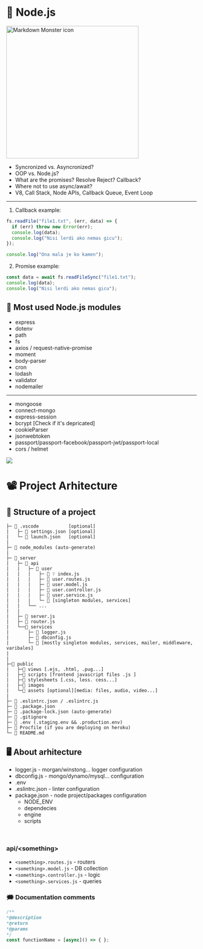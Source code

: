 # 🍏 Node.js

<img src="https://upload.wikimedia.org/wikipedia/commons/thumb/d/d9/Node.js_logo.svg/1280px-Node.js_logo.svg.png"
     alt="Markdown Monster icon"
     style="align-item:center; width: 350px; maring-bottom:25px; "/>

- Syncronized vs. Asyncronized?
- OOP vs. Node.js?
- What are the promises? Resolve Reject? Callback?
- Where not to use async/await?
- V8, Call Stack, Node APIs, Callback Queue, Event Loop

---

1. Callback example:

```javascript
fs.readFile("file1.txt", (err, data) => {
  if (err) throw new Error(err);
  console.log(data);
  console.log("Nisi lerdi ako nemas gicu");
});

console.log("Ona mala je ko kamen");
```

2. Promise example:

```javascript
const data = await fs.readFileSync("file1.txt");
console.log(data);
console.log("Nisi lerdi ako nemas gicu");
```

## 📔 Most used Node.js modules

- express
- dotenv
- path
- fs
- axios / request-native-promise
- moment
- body-parser
- cron
- lodash
- validator
- nodemailer

---

- mongoose
- connect-mongo
- express-session
- bcrypt [Check if it's depricated]
- cookieParser
- jsonwebtoken
- passport/passport-facebook/passport-jwt/passport-local
- cors / helmet

![](https://i.imgur.com/j3b2eyl.png)

# 📽 Project Arhitecture

## 🌲 Structure of a project

```
├─ 📁 .vscode           [optional]
|   ├─ 📜 settings.json [optional]
|   └─ 📜 launch.json   [optional]
|
├─ 📁 node_modules (auto-generate)
|
├─ 📁 server
|   ├─ 📁 api
|   |   ├─ 📁 user
|   |   |   ├─ 📜 ❔ index.js
|   |   |   ├─ 📜 user.routes.js
|   |   |   ├─ 📜 user.model.js
|   |   |   ├─ 📜 user.controller.js
|   |   |   ├─ 📜 user.service.js
|   |   |   └─ 📜 [singleton modules, services]
|   |   └── ...
|   |
|   ├─ 📜 server.js
|   ├─ 📜 router.js
|   └──📁 services
|       ├─ 📜 logger.js
|       ├─ 📜 dbconfig.js
|       └─ 📜 [mostly singleton modules, services, mailer, middleware, varibales]
|
|
├─📁 public
|   ├─📁 views [.ejs, .html, .pug...]
|   ├─📁 scripts [frontend javascript files .js ]
|   ├─📁 stylesheets [.css, less. cess...]
|   ├─📁 images
|   └─📁 assets [optional][media: files, audio, video...]
|
├─ 📜 .eslintrc.json / .eslintrc.js
├─ 📜 .package.json
├─ 📜 .package-lock.json (auto-generate)
├─ 📜 .gitignore
├─ 📜 .env (.staging.env && .production.env)
├─ 📜 Procfile (if you are deploying on heroku)
└─ 📜 README.md
```

## 🖥 About arhitecture

- logger.js - morgan/winstong... logger configuration
- dbconfig.js - mongo/dynamo/mysql... configuration
- .env
- .eslintrc.json - linter configuration
- package.json - node project/packages configuration
  - NODE_ENV
  - dependecies
  - engine
  - scripts

<br/>

### api\/\<something>

- `<something>.routes.js` - routers
- `<something>.model.js` - DB collection
- `<something>.controller.js` - logic
- `<something>.services.js` - queries

### 🗯 Documentation comments

```javascript
/**
*@description
*@return
*@params
*/
const functionName = [async]() => { };
```
